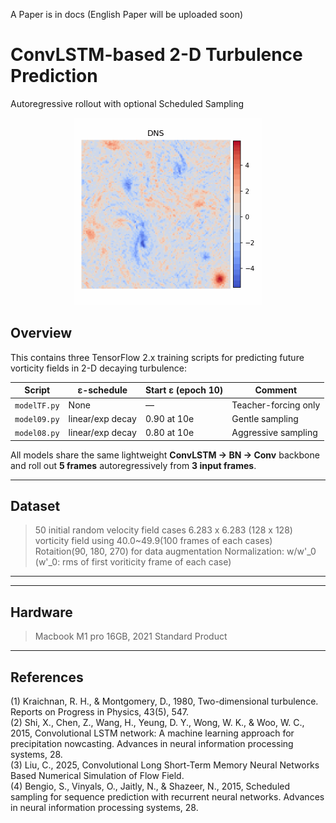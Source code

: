 A Paper is in docs (English Paper will be uploaded soon)
# ConvLSTM-based 2-D Turbulence Prediction  
Autoregressive rollout with optional Scheduled Sampling

<p align="center">
  <img src="DNS.gif" alt="turbulence banner" width="300">
</p>

## Overview
This contains three TensorFlow 2.x training scripts for predicting future vorticity fields in 2-D decaying turbulence:

| Script |  ε-schedule | Start ε (epoch 10) | Comment |
| ------ | ---------- | ------------------ | ------- |
| `modelTF.py` | None | — | Teacher-forcing only |
| `model09.py` | linear/exp decay | 0.90 at 10e | Gentle sampling |
| `model08.py` | linear/exp decay | 0.80 at 10e | Aggressive sampling |

All models share the same lightweight **ConvLSTM → BN → Conv** backbone and roll out **5 frames** autoregressively from **3 input frames**.

---


## Dataset
> 50 initial random velocity field cases
> 6.283 x 6.283 (128 x 128) vorticity field
> using 40.0~49.9(100 frames of each cases)
> Rotaition(90, 180, 270) for data augmentation
> Normalization: w/w'_0 (w'_0: rms of first voriticity frame of each case)


---

---


## Hardware
> Macbook M1 pro 16GB, 2021 Standard Product


---


## References
(1) Kraichnan, R. H., & Montgomery, D., 1980, Two-dimensional turbulence. Reports on Progress in Physics, 43(5), 547.\
(2) Shi, X., Chen, Z., Wang, H., Yeung, D. Y., Wong, W. K., & Woo, W. C., 2015, Convolutional LSTM network: A machine learning approach for precipitation nowcasting. Advances in neural information processing systems, 28.\
(3) Liu, C., 2025, Convolutional Long Short-Term Memory Neural Networks Based Numerical Simulation of Flow Field.\
(4) Bengio, S., Vinyals, O., Jaitly, N., & Shazeer, N., 2015, Scheduled sampling for sequence prediction with recurrent neural networks. Advances in neural information processing systems, 28.
